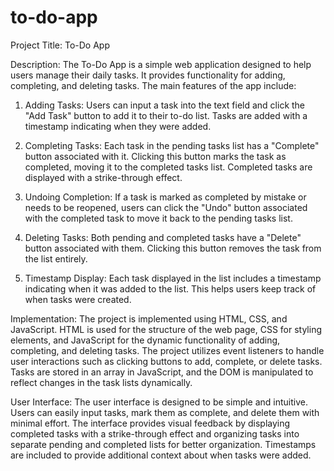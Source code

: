 # to-do-app


Project Title: To-Do App

Description:
The To-Do App is a simple web application designed to help users manage their daily tasks. It provides functionality for adding, completing, and deleting tasks. The main features of the app include:

1. Adding Tasks: Users can input a task into the text field and click the "Add Task" button to add it to their to-do list. Tasks are added with a timestamp indicating when they were added.

2. Completing Tasks: Each task in the pending tasks list has a "Complete" button associated with it. Clicking this button marks the task as completed, moving it to the completed tasks list. Completed tasks are displayed with a strike-through effect.

3. Undoing Completion: If a task is marked as completed by mistake or needs to be reopened, users can click the "Undo" button associated with the completed task to move it back to the pending tasks list.

4. Deleting Tasks: Both pending and completed tasks have a "Delete" button associated with them. Clicking this button removes the task from the list entirely.

5. Timestamp Display: Each task displayed in the list includes a timestamp indicating when it was added to the list. This helps users keep track of when tasks were created.

Implementation:
The project is implemented using HTML, CSS, and JavaScript. HTML is used for the structure of the web page, CSS for styling elements, and JavaScript for the dynamic functionality of adding, completing, and deleting tasks. The project utilizes event listeners to handle user interactions such as clicking buttons to add, complete, or delete tasks. Tasks are stored in an array in JavaScript, and the DOM is manipulated to reflect changes in the task lists dynamically.

User Interface:
The user interface is designed to be simple and intuitive. Users can easily input tasks, mark them as complete, and delete them with minimal effort. The interface provides visual feedback by displaying completed tasks with a strike-through effect and organizing tasks into separate pending and completed lists for better organization. Timestamps are included to provide additional context about when tasks were added.
